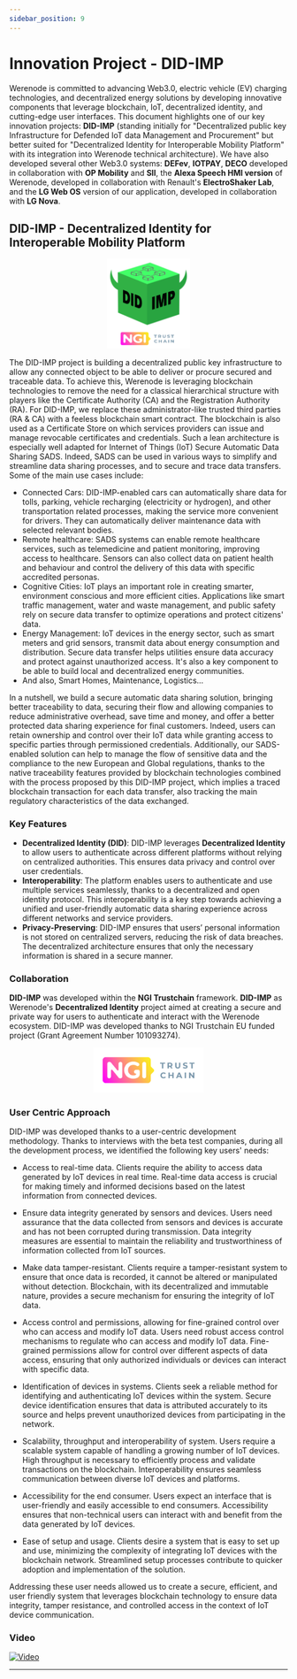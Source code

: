 ```yaml
---
sidebar_position: 9
---
```


# Innovation Project - DID-IMP

Werenode is committed to advancing Web3.0, electric vehicle (EV) charging technologies, and decentralized energy solutions by developing innovative components that leverage blockchain, IoT, decentralized identity, and cutting-edge user interfaces. This document highlights one of our key innovation projects: **DID-IMP** (standing initially for "Decentralized public key Infrastructure for Defended IoT data Management and Procurement" but better suited for "Decentralized Identity for Interoperable Mobility Platform" with its integration into Werenode technical architecture). We have also developed several other Web3.0 systems: **DEFev**, **IOTPAY**, **DECO** developed in collaboration with **OP Mobility** and **SII**, the **Alexa Speech HMI version** of Werenode, developed in collaboration with Renault's **ElectroShaker Lab**, and the **LG Web OS** version of our application, developed in collaboration with **LG Nova**.

## DID-IMP - Decentralized Identity for Interoperable Mobility Platform

<div align="center">
<a href="https://webapp.did-imp.werenode.io/" target="_blank" rel="noopener noreferrer">
    <img src="/img/DID-IMP_NGI.png" width="150" height="auto"></img>
</a>
</div>

The DID-IMP project is building a decentralized public key infrastructure to allow any connected object to be able to deliver or procure secured and traceable data. To achieve this, Werenode is leveraging blockchain technologies to remove the need for a classical hierarchical structure with players like the Certificate Authority (CA) and the Registration Authority (RA). For DID-IMP, we replace these administrator-like trusted third parties (RA & CA) with a feeless blockchain smart contract. The blockchain is also used as a Certificate Store on which services providers can issue and manage revocable certificates and credentials. Such a lean architecture is especially well adapted for Internet of Things (IoT) Secure Automatic Data Sharing SADS. Indeed, 
SADS can be used in various ways to simplify and streamline data sharing processes, and to secure and trace data transfers. Some of the main use cases include:
- Connected Cars: DID-IMP-enabled cars can automatically share data for tolls, 
parking, vehicle recharging (electricity or hydrogen), and other transportation related processes, making the service more convenient for drivers. They can 
automatically deliver maintenance data with selected relevant bodies.
- Remote healthcare: SADS systems can enable remote healthcare services, such as telemedicine and patient monitoring, improving access to healthcare. 
Sensors can also collect data on patient health and behaviour and control the delivery of this data with specific accredited personas.
- Cognitive Cities: IoT plays an important role in creating smarter, environment conscious and more efficient cities. Applications like smart traffic 
management, water and waste management, and public safety rely on secure data transfer to optimize operations and protect citizens' data.
- Energy Management: IoT devices in the energy sector, such as smart meters and grid sensors, transmit data about energy consumption and distribution. 
Secure data transfer helps utilities ensure data accuracy and protect against unauthorized access. It's also a key component to be able to build local and 
decentralized energy communities.
- And also, Smart Homes, Maintenance, Logistics...

In a nutshell, we build a secure automatic data sharing solution, bringing better traceability to data, securing their flow and allowing companies to reduce administrative overhead, save time and money, and offer a better protected data sharing experience for final customers. Indeed, users can retain ownership and control over their IoT data while granting access to specific parties through permissioned credentials. Additionally, our SADS-enabled solution can help to manage the flow of sensitive data and the compliance to the new European and Global regulations, thanks to the native traceability features provided by blockchain technologies combined with the process proposed by this DID-IMP project, which implies a traced blockchain transaction for each data transfer, also tracking the main regulatory characteristics of the data exchanged.

### Key Features

- **Decentralized Identity (DID)**: DID-IMP leverages **Decentralized Identity** to allow users to authenticate across different platforms without relying on centralized authorities. This ensures data privacy and control over user credentials.
- **Interoperability**: The platform enables users to authenticate and use multiple services seamlessly, thanks to a decentralized and open identity protocol. This interoperability is a key step towards achieving a unified and user-friendly automatic data sharing experience across different networks and service providers.
- **Privacy-Preserving**: DID-IMP ensures that users’ personal information is not stored on centralized servers, reducing the risk of data breaches. The decentralized architecture ensures that only the necessary information is shared in a secure manner.

### Collaboration

**DID-IMP** was developed within the **NGI Trustchain** framework. **DID-IMP** as Werenode's **Decentralized Identity** project aimed at creating a secure and private way for users to authenticate and interact with the Werenode ecosystem. DID-IMP was developed thanks to NGI Trustchain EU funded project (Grant Agreement Number 101093274).

<div align="center">
<a href="https://trustchain.ngi.eu/" target="_blank" rel="noopener">
    <img src="/img/trustchain.png" width="200" height="auto"></img>
</a>
</div>

### User Centric Approach

DID-IMP was developed thanks to a user-centric development methodology. Thanks to interviews with the beta test companies, during all the development process, we identified the following key users' needs:

- Access to real-time data. Clients require the ability to access data generated by IoT devices in real time. Real-time data access is crucial for making timely and informed decisions based on the latest information from connected devices.

- Ensure data integrity generated by sensors and devices. Users need assurance that the data collected from sensors and devices is accurate and has not been corrupted during transmission. Data integrity measures are essential to maintain the reliability and trustworthiness of information collected from IoT sources.

- Make data tamper-resistant. Clients require a tamper-resistant system to ensure that once data is recorded, it cannot be altered or manipulated without detection. Blockchain, with its decentralized and immutable nature, provides a secure mechanism for ensuring the integrity of IoT data.

- Access control and permissions, allowing for fine-grained control over who can access and modify IoT data. Users need robust access control mechanisms to regulate who can access and modify IoT data. Fine-grained permissions allow for control over different aspects of data access, ensuring that only authorized individuals or devices can interact with specific data.

- Identification of devices in systems. Clients seek a reliable method for identifying and authenticating IoT devices within the system. Secure device identification ensures that data is attributed accurately to its source and helps prevent unauthorized devices from participating in the network.

- Scalability, throughput and interoperability of system. Users require a scalable system capable of handling a growing number 
of IoT devices. High throughput is necessary to efficiently process and validate transactions on the blockchain. Interoperability ensures seamless communication between diverse IoT devices and platforms.

- Accessibility for the end consumer. Users expect an interface that is user-friendly and easily accessible to end consumers. Accessibility ensures that non-technical users can interact with and benefit from the data generated by IoT devices.

- Ease of setup and usage. Clients desire a system that is easy to set up and use, minimizing the complexity of integrating IoT devices with the blockchain network. Streamlined setup processes contribute to quicker adoption and implementation of the solution.

Addressing these user needs allowed us to create a secure, efficient, and user friendly system that leverages blockchain technology to ensure data integrity, tamper resistance, and controlled access in the context of IoT device communication.

### Video

[![Video](https://img.youtube.com/vi/LmB1CIfL52k/0.jpg)](https://www.youtube.com/watch?v=LmB1CIfL52k)

---

